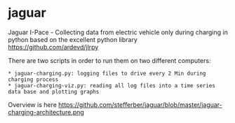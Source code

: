 # jaguar
Jaguar I-Pace - Collecting data from electric vehicle only during charging
in python based on the excellent python library https://github.com/ardevd/jlrpy

There are two scripts in order to run them on two different computers:

	* jaguar-charging.py: logging files to drive every 2 Min during charging process
	* jaguar-charging-viz.py: reading all log files into a time series data base and plotting graphs

Overview is here https://github.com/stefferber/jaguar/blob/master/jaguar-charging-architecture.png 

